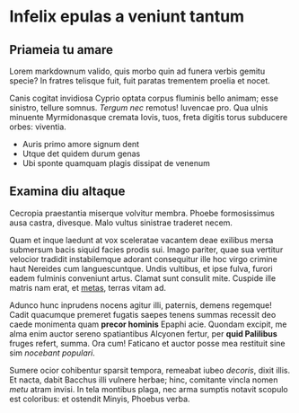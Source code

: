# Infelix epulas a veniunt tantum

## Priameia tu amare

Lorem markdownum valido, quis morbo quin ad funera verbis gemitu specie? In
fratres telisque fuit, fuit paratas trementem proelia et nocet.

Canis cogitat invidiosa Cyprio optata corpus fluminis bello animam; esse
sinistro, tellure somnus. *Tergum nec* remotus! Iuvencae pro. Qua ulnis minuente
Myrmidonasque cremata Iovis, tuos, freta digitis torus subducere orbes:
viventia.

- Auris primo amore signum dent
- Utque det quidem durum genas
- Ubi sponte quamquam plagis dissipat de venenum

## Examina diu altaque

Cecropia praestantia miserque volvitur membra. Phoebe formosissimus ausa castra,
divesque. Malo vultus sinistrae traderet necem.

Quam et inque laedunt at vox sceleratae vacantem deae exilibus mersa submersum
bacis siquid facies prodis sui. Imago pariter, quae sua vertitur velocior
tradidit instabilemque adorant consequitur ille hoc virgo crimine haut Nereides
cum languescuntque. Undis vultibus, et ipse fulva, furori eadem fulminis
conveniunt artus. Clamat sunt consulit mite. Cuspide ille matris nam erat, et
[metas](http://mane.net/nonorbe), terras vitam ad.

Adunco hunc inprudens nocens agitur illi, paternis, demens regemque! Cadit
quacumque premeret fugatis saepes tenens summas recessit deo caede monimenta
quam **precor hominis** Epaphi acie. Quondam excipit, me alma enim auctor sereno
spatiantibus Alcyonen fertur, per **quid Palilibus** fruges refert, summa. Ora
cum! Faticano et auctor posse mea restituit sine sim *nocebant populari*.

Sumere ocior cohibentur sparsit tempora, remeabat iubeo *decoris*, dixit illis.
Et nacta, dabit Bacchus illi vulnere herbae; hinc, comitante vincla nomen *metu*
atram invisi. In tela montibus plaga, nec arma sumptis notavit scopulo est
coloribus: et ostendit Minyis, Phoebus verba.
